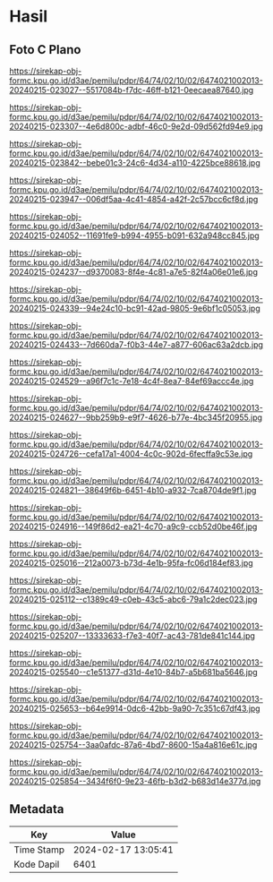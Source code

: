 # Hasil

## Foto C Plano

https://sirekap-obj-formc.kpu.go.id/d3ae/pemilu/pdpr/64/74/02/10/02/6474021002013-20240215-023027--5517084b-f7dc-46ff-b121-0eecaea87640.jpg

https://sirekap-obj-formc.kpu.go.id/d3ae/pemilu/pdpr/64/74/02/10/02/6474021002013-20240215-023307--4e6d800c-adbf-46c0-9e2d-09d562fd94e9.jpg

https://sirekap-obj-formc.kpu.go.id/d3ae/pemilu/pdpr/64/74/02/10/02/6474021002013-20240215-023842--bebe01c3-24c6-4d34-a110-4225bce88618.jpg

https://sirekap-obj-formc.kpu.go.id/d3ae/pemilu/pdpr/64/74/02/10/02/6474021002013-20240215-023947--006df5aa-4c41-4854-a42f-2c57bcc6cf8d.jpg

https://sirekap-obj-formc.kpu.go.id/d3ae/pemilu/pdpr/64/74/02/10/02/6474021002013-20240215-024052--11691fe9-b994-4955-b091-632a948cc845.jpg

https://sirekap-obj-formc.kpu.go.id/d3ae/pemilu/pdpr/64/74/02/10/02/6474021002013-20240215-024237--d9370083-8f4e-4c81-a7e5-82f4a06e01e6.jpg

https://sirekap-obj-formc.kpu.go.id/d3ae/pemilu/pdpr/64/74/02/10/02/6474021002013-20240215-024339--94e24c10-bc91-42ad-9805-9e6bf1c05053.jpg

https://sirekap-obj-formc.kpu.go.id/d3ae/pemilu/pdpr/64/74/02/10/02/6474021002013-20240215-024433--7d660da7-f0b3-44e7-a877-606ac63a2dcb.jpg

https://sirekap-obj-formc.kpu.go.id/d3ae/pemilu/pdpr/64/74/02/10/02/6474021002013-20240215-024529--a96f7c1c-7e18-4c4f-8ea7-84ef69accc4e.jpg

https://sirekap-obj-formc.kpu.go.id/d3ae/pemilu/pdpr/64/74/02/10/02/6474021002013-20240215-024627--9bb259b9-e9f7-4626-b77e-4bc345f20955.jpg

https://sirekap-obj-formc.kpu.go.id/d3ae/pemilu/pdpr/64/74/02/10/02/6474021002013-20240215-024726--cefa17a1-4004-4c0c-902d-6fecffa9c53e.jpg

https://sirekap-obj-formc.kpu.go.id/d3ae/pemilu/pdpr/64/74/02/10/02/6474021002013-20240215-024821--38649f6b-6451-4b10-a932-7ca8704de9f1.jpg

https://sirekap-obj-formc.kpu.go.id/d3ae/pemilu/pdpr/64/74/02/10/02/6474021002013-20240215-024916--149f86d2-ea21-4c70-a9c9-ccb52d0be46f.jpg

https://sirekap-obj-formc.kpu.go.id/d3ae/pemilu/pdpr/64/74/02/10/02/6474021002013-20240215-025016--212a0073-b73d-4e1b-95fa-fc06d184ef83.jpg

https://sirekap-obj-formc.kpu.go.id/d3ae/pemilu/pdpr/64/74/02/10/02/6474021002013-20240215-025112--c1389c49-c0eb-43c5-abc6-79a1c2dec023.jpg

https://sirekap-obj-formc.kpu.go.id/d3ae/pemilu/pdpr/64/74/02/10/02/6474021002013-20240215-025207--13333633-f7e3-40f7-ac43-781de841c144.jpg

https://sirekap-obj-formc.kpu.go.id/d3ae/pemilu/pdpr/64/74/02/10/02/6474021002013-20240215-025540--c1e51377-d31d-4e10-84b7-a5b681ba5646.jpg

https://sirekap-obj-formc.kpu.go.id/d3ae/pemilu/pdpr/64/74/02/10/02/6474021002013-20240215-025653--b64e9914-0dc6-42bb-9a90-7c351c67df43.jpg

https://sirekap-obj-formc.kpu.go.id/d3ae/pemilu/pdpr/64/74/02/10/02/6474021002013-20240215-025754--3aa0afdc-87a6-4bd7-8600-15a4a816e61c.jpg

https://sirekap-obj-formc.kpu.go.id/d3ae/pemilu/pdpr/64/74/02/10/02/6474021002013-20240215-025854--3434f6f0-9e23-46fb-b3d2-b683d14e377d.jpg


## Metadata

| Key        | Value               |
| ---------- | ------------------- |
| Time Stamp | 2024-02-17 13:05:41 |
| Kode Dapil | 6401                |



